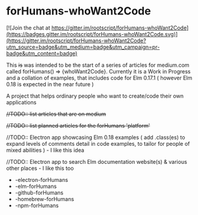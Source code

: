 # forHumans-whoWant2Code

[![Join the chat at https://gitter.im/rootscript/forHumans-whoWant2Code](https://badges.gitter.im/rootscript/forHumans-whoWant2Code.svg)](https://gitter.im/rootscript/forHumans-whoWant2Code?utm_source=badge&utm_medium=badge&utm_campaign=pr-badge&utm_content=badge)

This ~~is~~ was intended to be the start of a series of articles for medium.com called forHumans() => {whoWant2Code}.  Currently it is a Work in Progress and a collation of examples, that includes code for Elm 0.17.1 ( however Elm 0.18 is expected in the near future )

A project that helps ordinary people who want to create/code their own applications

~~//TODO:: list articles that are on medium~~

~~//TODO:: list planned articles for the forHumans 'platform'~~

//TODO:: Electron app showcasing Elm 0.18 examples ( add .class(es) to expand levels of comments detail in code examples, to tailor for people of mixed abilities ) - I like this idea

//TODO:: Electron app to search Elm documentation website(s) & various other places - I like this too

* -electron-forHumans
* -elm-forHumans
* -github-forHumans
* -homebrew-forHumans
* -npm-forHumans
